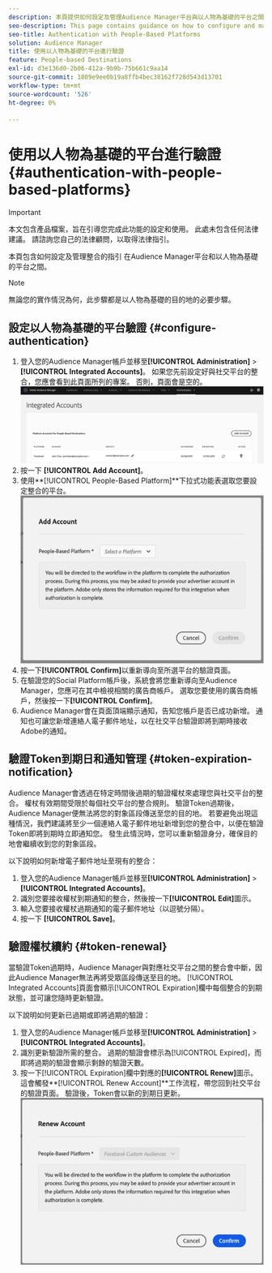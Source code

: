 ```yaml
---
description: 本頁提供如何設定及管理Audience Manager平台與以人物為基礎的平台之間整合的相關指引。
seo-description: This page contains guidance on how to configure and manage the integration between Audience Manager and people-based platforms.
seo-title: Authentication with People-Based Platforms
solution: Audience Manager
title: 使用以人物為基礎的平台進行驗證
feature: People-based Destinations
exl-id: d3e136d0-2b06-412a-9b9b-75b661c9aa14
source-git-commit: 1809e9ee0b19a8ffb4bec38162f728d543d13701
workflow-type: tm+mt
source-wordcount: '526'
ht-degree: 0%

---
```



# 使用以人物為基礎的平台進行驗證 {#authentication-with-people-based-platforms}

>[!IMPORTANT]
>本文包含產品檔案，旨在引導您完成此功能的設定和使用。 此處未包含任何法律建議。 請諮詢您自己的法律顧問，以取得法律指引。

本頁包含如何設定及管理整合的指引
在Audience Manager平台和以人物為基礎的平台之間。

>[!NOTE]
>無論您的實作情況為何，此步驟都是以人物為基礎的目的地的必要步驟。

## 設定以人物為基礎的平台驗證 {#configure-authentication}

1. 登入您的Audience Manager帳戶並移至&#x200B;**[!UICONTROL Administration]** > **[!UICONTROL Integrated Accounts]**。 如果您先前設定好與社交平台的整合，您應會看到此頁面所列的專案。 否則，頁面會是空的。
   ![以人物為基礎的整合](assets/pbd-config.png)
2. 按一下 **[!UICONTROL Add Account]**。
3. 使用&#x200B;**[!UICONTROL People-Based Platform]**下拉式功能表選取您要設定整合的平台。
   ![以人員為基礎的平台](assets/pbd-add.png)
4. 按一下&#x200B;**[!UICONTROL Confirm]**&#x200B;以重新導向至所選平台的驗證頁面。
5. 在驗證您的Social Platform帳戶後，系統會將您重新導向至Audience Manager，您應可在其中檢視相關的廣告商帳戶。 選取您要使用的廣告商帳戶，然後按一下&#x200B;**[!UICONTROL Confirm]**。
6. Audience Manager會在頁面頂端顯示通知，告知您帳戶是否已成功新增。 通知也可讓您新增連絡人電子郵件地址，以在社交平台驗證即將到期時接收Adobe的通知。

## 驗證Token到期日和通知管理 {#token-expiration-notification}

Audience Manager會透過在特定時間後過期的驗證權杖來處理您與社交平台的整合。 權杖有效期間受限於每個社交平台的整合規則。 驗證Token過期後，Audience Manager便無法將您的對象區段傳送至您的目的地。 若要避免出現這種情況，我們建議將至少一個連絡人電子郵件地址新增到您的整合中，以便在驗證Token即將到期時立即通知您。 發生此情況時，您可以重新驗證身分，確保目的地會繼續收到您的對象區段。

以下說明如何新增電子郵件地址至現有的整合：

1. 登入您的Audience Manager帳戶並移至&#x200B;**[!UICONTROL Administration]** > **[!UICONTROL Integrated Accounts]**。
1. 識別您要接收權杖到期通知的整合，然後按一下&#x200B;**[!UICONTROL Edit]**&#x200B;圖示。
1. 輸入您要接收權杖過期通知的電子郵件地址（以逗號分隔）。
1. 按一下 **[!UICONTROL Save]**。

## 驗證權杖續約 {#token-renewal}

當驗證Token過期時，Audience Manager與對應社交平台之間的整合會中斷，因此Audience Manager無法再將受眾區段傳送至目的地。 [!UICONTROL Integrated Accounts]頁面會顯示[!UICONTROL Expiration]欄中每個整合的到期狀態，並可讓您隨時更新驗證。

以下說明如何更新已過期或即將過期的驗證：
1. 登入您的Audience Manager帳戶並移至&#x200B;**[!UICONTROL Administration]** > **[!UICONTROL Integrated Accounts]**。
1. 識別更新驗證所需的整合。 過期的驗證會標示為[!UICONTROL Expired]，而即將過期的驗證會顯示剩餘的驗證天數。
1. 按一下[!UICONTROL Expiration]欄中對應的&#x200B;**[!UICONTROL Renew]**&#x200B;圖示。 這會觸發&#x200B;**[!UICONTROL Renew Account]**工作流程，帶您回到社交平台的驗證頁面。 驗證後，Token會以新的到期日更新。
   ![pbd — 續約](assets/pbd-renew.png)
